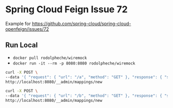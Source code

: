 # Spring Cloud Feign Issue 72
Example for https://github.com/spring-cloud/spring-cloud-openfeign/issues/72

## Run Local
- `docker pull rodolpheche/wiremock`
- `docker run -it --rm -p 8080:8080 rodolpheche/wiremock`

```bash
curl -X POST \
--data '{ "request": { "url": "/a", "method": "GET" }, "response": { "status": 500, "body": "A Error" }}' \
http://localhost:8080/__admin/mappings/new
```

```bash
curl -X POST \
--data '{ "request": { "url": "/b", "method": "GET" }, "response": { "status": 500, "body": "B Error" }}' \
http://localhost:8080/__admin/mappings/new
```
